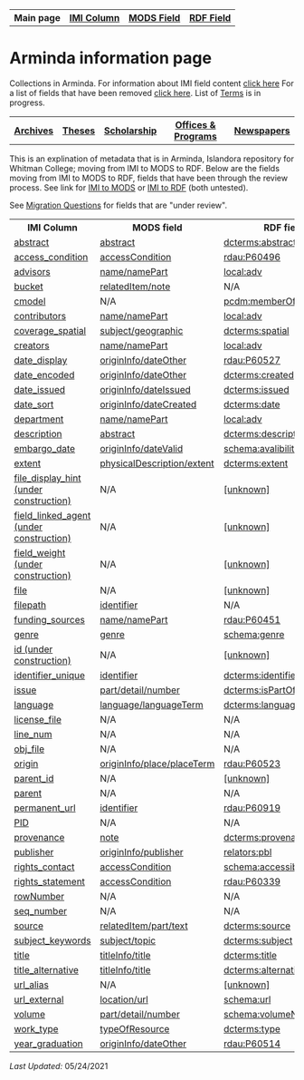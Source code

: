 <!DOCTYPE html>
<html>
<head>

</head>
<body>

<table style="width:100%">
  <tr>
    <th>Main page</th>
	<th><a href="IMI.md">IMI Column</a></th>
    <th><a href="MODS.md">MODS Field</a></th>
    <th><a href="RDF.md">RDF Field</a></th>
  </tr>
<table>

 <h1>Arminda information page</h1> 
  
<p>Collections in Arminda. For information about IMI field content <a href="imi.field.content.md">click here</a> For a list of fields that have been removed <a href="fields.removed.md">click here</a>. List of <a href="Islandora.8.terms.md">Terms</a> is in progress.</p>
   <tr>
    <th><a href="Archives.md">Archives</a></th>
	<th><a href="Theses.md">Theses</a></th>
    <th><a href="scholarship.md">Scholarship</a></th>
    <th><a href="Offices&Programs.md">Offices & Programs</a></th>
	<th><a href="Newspapers.md">Newspapers</a></th>
  </tr>
 </table>
  
</table>
<p>This is an explination of metadata that is in Arminda, Islandora repository for Whitman College; moving from IMI to MODS to RDF. Below are the fields moving from IMI to MODS to RDF, fields that have been through the review process. See link for  <a href="IMItoMODS.md">IMI to MODS</a> or <a href="IMItoRDF.md">IMI to RDF</a> (both untested).</p> 
<p>See <a href="migration questions.md">Migration Questions</a> for fields that are "under review".</p>
<table>
  <tr>
    <th>IMI Column</th>
    <th>MODS field</th>
    <th>RDF field</th>
  </tr>
  <tr>
    <td><a href="abstract.md" class ="magic-button" title="ARMINDA Use: A summary of the resource, primarily used with scholarship objects">abstract</a></td>
    <td><a href="mods.abstract.md" class ="magic-button" title="Definition: A summary of the content of the resource" >abstract</a></td>
    <td><a href="rdf.abstract.md" class ="magic-button" title="Definition: A summary of the resource">dcterms:abstract </a></td>
  </tr>
   <tr>
    <td><a href="access_condition.md" class ="magic-button" title="ARMINDA Use: Field that indicates item may be accessed by only current Whitman affiliates (netID holders)" >access_condition</a></td>
    <td><a href="mods.access_condition.md" class ="magic-button" title="Definition: Information about restrictions imposed on access to a resource.">accessCondition</a></td>
    <td><a href="rdf.rdau.p60496.md" class ="magic-button" title="Definition: Relates a resource to limitations placed on access to a resource">rdau:P60496</a></td>
  </tr>
   <tr>
    <td><a href="advisor.md" class ="magic-button" title="ARMINDA Use: A person under whose supervision a student develops and/or presents an academic paper or project, including theses and capstone projects.">advisors</a></td>
    <td><a href="mods.name.md" class ="magic-button" title="Definition: The name of a person, organization, or event (conference, meeting, etc.) associated in some way with the resource ">name/namePart</a></td>
    <td><a href="rdf.field_linked_agent.md" class ="magic-button" title="Definition: Generic Advisor term.">local:adv</a></td>
  </tr>
  <tr>
    <td><a href="imi.bucket.md" class ="magic-button" title="ARMINDA Use: BePress inherited field which indicated the collection --bucket-- an item is associated with">bucket</a></td>
    <td><a href="mods.relateditem_note.md" class ="magic-button" title="Definition: Information that identifies other resources related to the one being described">relatedItem/note</a></td>
    <td>N/A</td>
  </tr>
  <tr>
    <td><a href="cmodel.md" class ="magic-button" title="Tells what content model the file is -- audio, image.etc;  tells what type of file for Islandora to expect. ">cmodel</a></td>
    <td>N/A</td>
    <td><a href="rdf.pcdm_memberOf.md" class ="magic-button" title="Definition: Links from an Object or Collection to a containing Object or Collection.">pcdm:memberOf</a></td>
  </tr>
  <tr>
    <td><a href="contributors.md" class ="magic-button" title="identifies the entity or entities that made contributions to the creation of the resource but whose contributions are secondary to any person or organization specified in the creator(s) field. ">contributors</a></td>
    <td><a href="mods.name.md" class ="magic-button" title="Definition: The name of a person, organization, or event (conference, meeting, etc.) associated in some way with the resource">name/namePart</a></td>
    <td><a href="rdf.field_linked_agent.md" class ="magic-button" title="identifies the entity or entities that made contributions to the creation of the resource but whose contributions are secondary to any person or organization specified in the creator(s) field. ">local:adv</a></td>
  </tr>
  <tr>
    <td><a href="coverage_spatial.md" class ="magic-button" title="ARMINDA Use: Geographic subject headings">coverage_spatial</a></td>
    <td><a href="mods.subject_geographic.md" class ="magic-button" title="Definition: A term or phrase representing the primary topic(s) on which a work is focused">subject/geographic</a></td>
    <td><a href="rdf.dcterms_spatial.md" class ="magic-button" title="Definition: Spatial characteristics of the resource.">dcterms:spatial</a></td>
  </tr>
   <tr>
    <td><a href="creators.md" class ="magic-button" title="ARMINDA Use: identifies the entity/entities primarily responsible for making the resource">creators</a></td>
    <td><a href="mods.name.md" class ="magic-button" title="Definition: The name of a person, organization, or event (conference, meeting, etc.) associated in some way with the resource">name/namePart</a></td>
    <td><a href="rdf.field_linked_agent.md" class ="magic-button" title="Definition: identifies the entity/entities primarily responsible for making the resource ">local:adv</a></td>
  </tr>
    <tr>
		<td><a href="date.display.md" class ="magic-button" title="ARMINDA Use: Date of creation or publication of original object in human readable format for public viewing">date_display</a></td>
		<td><a href="mods.originInfo_dateOther.md" class ="magic-button" title="Definition: Information about the origin of the resource, including place of origin or publication, publisher/originator, and dates associated with the resource.">originInfo/dateOther</a></td>
		<td><a href="rdf.rdau.p60527.md" class ="magic-button" title="Definition: Relates a resource to a timespan that is the earliest associated with a resource">rdau:P60527</a></td>
  </tr>
   <tr>
    <td><a href="date.encoded.md" class ="magic-button" title="ARMINDA Use: Encoded date of creation or publication of the original object with qualifiers and date ranges when applicable">date_encoded</a></td>
		<td><a href="mods.originInfo_dateOther.md" class ="magic-button" title="Definition: Information about the origin of the resource, including place of origin or publication, publisher/originator, and dates associated with the resource.">originInfo/dateOther</a></td>
    <td><a href="rdf.dcterms.created.md" class ="magic-button" title="Definition: Date of creation of the resource. ">dcterms:created</a></td>
  </tr>  
   <tr>
		<td><a href="date_issued.md" class ="magic-button" title="ARMINDA Use: Issue date of the newspaper">date_issued</a></td>
		<td><a href="mods.originInfo_dateIssued.md" class ="magic-button" title="Definition: Information about the origin of the resource, including place of origin or publication, publisher/originator, and dates associated with the resource.">originInfo/dateIssued</a></td>
		<td><a href="rdf.dcterms.issued.md" class ="magic-button" title="Definition: Date of formal issuance of the resource.">dcterms:issued</a></td>
  </tr>
  <tr>
    <td><a href="date.sort.md" class ="magic-button" title="ARMINDA Use: Encoded date of creation or publication of the original object that strips out qualifiers and date ranges to allow us to sort on date in ARMINDA">date_sort</a></td>
    <td><a href="mods.originInfo.dateCreated.md" class ="magic-button" title="Definition: Information about the origin of the resource, including place of origin or publication, publisher/originator, and dates associated with the resource.">originInfo/dateCreated</a></td>
    <td><a href="rdf.dcterms.date.md" class ="magic-button" title="Definition: A point or period of time associated with an event in the lifecycle of the resource.">dcterms:date</a></td>
  </tr>
  <tr>
    <td><a href="department.md" class ="magic-button" title="ARMINDA Use: College division in which the item is categorized">department</a></td>
    <td><a href="mods.name.md" class ="magic-button" title="Definition: The name of a person, organization, or event (conference, meeting, etc.) associated in some way with the resource">name/namePart</a></td>
    <td><a href="rdf.field_linked_agent.md" class ="magic-button" title="Definition: College division in which the item is categorized">local:adv</a></td>
  </tr>
  <tr>
    <td><a href="description.md" class ="magic-button" title="Definition: An account of the resource, primarily used for archival objects">description</a></td>
    <td><a href="mods.abstract.md" class ="magic-button" title="Definition: A summary of the content of the resource">abstract</a></td>
    <td><a href="RDF.description.md" class ="magic-button" title="An account of the resource.">dcterms:description</a></td>
  </tr>
  <tr>
    <td><a href="embargo_date.md" class ="magic-button" title="ARMINDA Use:Date when item is released for public viewing.">embargo_date</a></td>
    <td><a href="mods.originInfo_dateValid.md" class ="magic-button" title="Information about the origin of the resource, including place of origin or publication, publisher/originator, and dates associated with the resource. ">originInfo/dateValid</a></td>
    <td><a href="rdf.schema.availabilityStarts.md" class ="magic-button" title="Definition: The beginning of the availability of the product or service included in the offer.">schema:avalibilityStarts</a></td>
  </tr>
  <tr>
    <td><a href="extent.md" class ="magic-button" title="ARMINDA Use:Statement of the physical size or duration of the object, such as dimensions, number of items, pages, or running time.">extent</a></td>
    <td><a href="mods.physicalDescription.md" class ="magic-button" title="Definition: Describes the physical characteristics of the resource.">physicalDescription/extent</a></td>
    <td><a href="rdf.dcterms.extent.md" class ="magic-button" title="Definition: The size or duration of the resource.">dcterms:extent</a></td>
  </tr>
  <tr>
	<td><a href="" class ="magic-button" title="[definition]">file_display_hint (under construction)</a></td>
	<td>N/A</td>
	<td><a href="" class ="magic-button" title="[definition]">[unknown]</a></td>
  </tr>
  <tr>
    <td><a href="field_linked_agent.md" class ="magic-button" title="[definition]">field_linked_agent (under construction)</a></td>
    <td>N/A</td>
    <td><a href="a href="rdf.field_linked_agent.md" class ="magic-button" title="[definition]">[unknown]</a></td>
  </tr>
  <tr>
	<td><a href="" class ="magic-button" title="[definition]">field_weight (under construction)</a></td>
	<td>N/A</td>
	<td><a href="" class ="magic-button" title="[definition]">[unknown]</a></td>
  </tr>
  <tr>
	<td><a href="" class ="magic-button" title="[definition]">file </a></td>
	<td>N/A</td>
	<td><a href="" class ="magic-button" title="[definition]">[unknown]</a></td>
  </tr>
    <tr>
    <td><a href="filepath.md" class ="magic-button" title="ARMINDA Use: Used in ARMIDNA as the filename of object; often times includes in ingest path for field - filename is in path  -- a place holder field that keeps track of where items are, and helps us distinguish between individual objects along with unique_identifier)">filepath</a></td>
    <td><a href="identifier.md" class ="magic-button" title="Definition: Contains a unique standard number or code that distinctively identifies a resource. ">identifier</a></td>
    <td>N/A</td>
  </tr>
    <tr>
    <td><a href="funding_sources.md" class ="magic-button" title="ARMINDA Use:Indicates institution or program that helped to fund research project">funding_sources</a></td>
    <td><a href="mods.name.md" class ="magic-button" title="Definition: The name of a person, organization, or event (conference, meeting, etc.) associated in some way with the resource">name/namePart</a></td>
    <td><a href="rdf.rdau.p60451.md" class ="magic-button" title="Definition: Relates a resource to an agent who sponsors some aspect of a resource.">rdau:P60451</a></td>
  </tr>
  <tr>
    <td><a href="genre.md" class ="magic-button" title="ARMINDA Use: A more detailed sub-type refining the broader Work Type element; provides a specific characterization of the nature or style of the original content source">genre</a></td>
    <td><a href="mods.genre.md" class ="magic-button" title="Definition: A term or terms that designate a category characterizing a particular style, form, or content, such as artistic, musical, literary composition, etc.">genre</a></td>
    <td><a href="rdf.schema.genre.md" class ="magic-button" title="Definition: Genre of the creative work, broadcast channel or group.">schema:genre</a></td>
  </tr>
  <tr>
	<td><a href="" class ="magic-button" title="[definition]">id (under construction)</a></td>
	<td>N/A</td>
	<td><a href="" class ="magic-button" title="[definition]">[unknown]</a></td>
  </tr>
     <tr>
    <td><a href="identifier.unique.md" class ="magic-button" title="ARMINDA Use: Character string or number that clearly and uniquely identifies a digital object or resource. This field ensures that individual digital objects can be accessed, managed, stored, recalled, and used reliably.">identifier_unique</a></td>
    <td><a href="MODS.identifier.md" class ="magic-button" title="Definition: Contains a unique standard number or code that distinctively identifies a resource.">identifier</a></td>
    <td><a href="rdf.dcterms.identifier.md" class ="magic-button" title="Definition: An unambiguous reference to the resource within a given context.">dcterms:identifier</a></td>
  </tr>
  <tr>
    <td><a href="issue_num.md" class ="magic-button" title="ARMINDA Use: Indicate issue number sequential order of volume">issue</a></td>
    <td><a href="mods.part-detail-number.md" class ="magic-button" title="Definition: Numbering and type of designation of the part in relation to the host/parent">part/detail/number</a></td>
    <td><a href="rdf.dcterms.isPartOf.md" class ="magic-button" title="Definition: A related resource in which the described resource is physically or logically included.">dcterms:isPartOf</a></td>
  </tr>
   <tr>
    <td><a href="language.md" class ="magic-button" title="ARMINDA Use:  the non-English language of the source content being described : applies to textual or spoken word (linguistic) content).">language</a></td>
    <td><a href="mods.language.languageTerm.md" class ="magic-button" title="Definition: A designation of the language in which the content of a resource is expressed.">language/languageTerm</a></td>
    <td><a href="rdf.dcterms.language.md" class ="magic-button" title="Definition: A language of the resource">dcterms:language</a></td>
  </tr>
  <tr>
    <td><a href="license_file.md" class ="magic-button" title="ARMINDA Use: Field used for ingest into ARMINDA. ">license_file</a></td>
    <td>N/A</td>
    <td>N/A</td>
  </tr>
  <tr>
    <td><a href="line_num.md" class ="magic-button" title="ARMINDA Use: The line_number is the CSV line number that the IMI module needs in order to keep the CSV in order.">line_num</a></td>
    <td>N/A</td>
    <td>N/A</td>
  </tr> 
   <tr>
    <td><a href="obj_file.md" class ="magic-button" title="ARMINDA Use: Tells where the file is when item is uploaded to Islandora">obj_file</a></td>
    <td>N/A</td>
    <td>N/A</td>
  </tr>  
   <tr>
    <td><a href="origin.md" class ="magic-button" title="[definition]">origin</a></td>
    <td><a href="mods.originInfo_place_placeTerm.md" class ="magic-button" title="[definition]">originInfo/place/placeTerm</a></td>
    <td><a href="rdf.rdau.p60523.md" class ="magic-button" title="[definition]">rdau:P60523</a></td>
  </tr>
  <tr>
	<td><a href="" class ="magic-button" title="[definition]">parent_id</a></td>
	<td>N/A</td>
	<td><a href="" class ="magic-button" title="[definition]">[unknown]</a></td>
  </tr>
  <tr>
    <td><a href="parent.md" class ="magic-button" title="[definition]">parent</a></td>
    <td>N/A</td>
    <td>N/A</td>
  </tr>
   <tr>
    <td><a href="permanent_url.md" class ="magic-button" title="[definition]">permanent_url</a></td>
    <td><a href="MODS.identifier.md" class ="magic-button" title="[definition]">identifier</a></td>
    <td><a href="rdf.p60919.md" class ="magic-button" title="[definition]">rdau:P60919</a></td>
  </tr>
  <tr>
    <td><a href="pid.md" class ="magic-button" title="[definition]">PID</a></td>
    <td>N/A</td>
    <td>N/A</td>
  </tr>
   <tr>
    <td><a href="provenance.md" class ="magic-button" title="[definition]">provenance</a></td>
    <td><a href="mods.note.md" class ="magic-button" title="[definition]">note</a></td>
    <td><a href="rdf.dcterms.provenance.md" class ="magic-button" title="[definition]">dcterms:provenance</a></td>
	</tr>
   <tr>
    <td><a href="publisher.md" class ="magic-button" title="[definition]">publisher</a></td>
    <td><a href="mods.originInfo-publisher.md" class ="magic-button" title="[definition]">originInfo/publisher</a></td>
    <td><a href="rdf.field_linked_agent.md" class ="magic-button" title="[definition]">relators:pbl</a></td>
  </tr> 
   <tr>
    <td><a href="rights.md" class ="magic-button" title="[definition]">rights_contact</a></td>
    <td><a href="mods.access_condition.md" class ="magic-button" title="[definition]">accessCondition</a></td>
    <td><a href="rdf.accessibilityControl.md" class ="magic-button" title="[definition]">schema:accessibilityControl</a></td>
  </tr>
    <td><a href="rights_statement.md" class ="magic-button" title="[definition]">rights_statement</a></td>
    <td><a href="mods.access_condition.md" class ="magic-button" title="[definition]">accessCondition</a></td>
    <td><a href="rdf.rdau.P60339.md" class ="magic-button" title="[definition]">rdau:P60339</a></td>
  </tr>
  <tr>
    <td><a href="rowNumber.md" class ="magic-button" title="[definition]">rowNumber</a></td>
    <td>N/A</td>
    <td>N/A</td>
  </tr>
  <tr>
    <td><a href="seq_number.md" class ="magic-button" title="[definition]">seq_number</a></td>
    <td>N/A</td>
    <td>N/A</td>
  </tr>
  <tr>
    <td><a href="source.md" class ="magic-button" title="[definition]">source</a></td>
    <td><a href="mods.relatedItem.part.text.md" class ="magic-button" title="[definition]">relatedItem/part/text</a></td>
    <td><a href="rdf.dc.source.md" class ="magic-button" title="[definition]">dcterms:source</a></td>
  </tr>
    <tr>
    <td><a href="keywords.md" class ="magic-button" title="[definition]">subject_keywords</a></td>
    <td><a href="mods.subject.topic.md" class ="magic-button" title="[definition]">subject/topic</a></td>
    <td><a href="rdf.subject.md" class ="magic-button" title="[definition]">dcterms:subject</a></td>
  </tr>
  <tr>
    <td><a href="title.md" class ="magic-button" title="[definition]">title</a></td>
    <td><a href="mods.titleInfo.title.md" class ="magic-button" title="[definition]">titleInfo/title</a></td>
    <td><a href="rdf.title.md" class ="magic-button" title="[definition]">dcterms:title</a></td>
  </tr>
    <tr>
    <td><a href="nonenglish_title.md" class ="magic-button" title="[definition]">title_alternative</a></td>
    <td><a href="mods.titleInfo.title.md" class ="magic-button" title="[definition]">titleInfo/title</a></td>
    <td><a href="rdf.alternative.md" class ="magic-button" title="[definition]">dcterms:alternative</a></td>
  </tr>
  <tr>
	<td><a href="" class ="magic-button" title="[definition]">url_alias</a></td>
	<td>N/A</td>
	<td><a href="" class ="magic-button" title="[definition]">[unknown]</a></td>
  </tr>
  <tr>
    <td><a href="download_url.md" class ="magic-button" title="[definition]">url_external</a></td>
    <td><a href="mods.location-url.md" class ="magic-button" title="[definition]">location/url</a></td>
    <td><a href="RDF.url.md" class ="magic-button" title="[definition]">schema:url</a></td>
  </tr>
  <tr>
    <td><a href="volume.md" class ="magic-button" title="[definition]">volume</a></td>
    <td><a href="mods.part-detail-number.md" class ="magic-button" title="[definition]">part/detail/number</a></td>
    <td><a href="rdf.volumeNumber.md" class ="magic-button" title="[definition]">schema:volumeNumber</a></td>
  </tr>
  <tr>
    <td><a href="work_type.md" class ="magic-button" title="[definition]">work_type</a></td>
    <td><a href="mods.typeOfResource.md" class ="magic-button" title="[definition]">typeOfResource</a></td>
    <td><a href="rdf.type.md" class ="magic-button" title="[definition]">dcterms:type</a></td>
  </tr>
  <tr>
    <td><a href="graduation_year.md" class ="magic-button" title="[definition]">year_graduation</a></td>
    <td><a href="mods.originInfo_dateOther.md" class ="magic-button" title="[definition]">originInfo/dateOther</a></td>
    <td><a href="rdf.rdau.p60514.md" class ="magic-button" title="[definition]">rdau:P60514</td>
  </tr>
</table>
<dl>
	<p><i>Last Updated: </i>05/24/2021</p>
</dl>
</body>
</html>